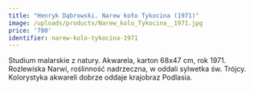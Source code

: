```yaml
---
title: "Henryk Dąbrowski. Narew koło Tykocina (1971)"
image: /uploads/products/Narew_kolo_Tykocina__1971.jpg
price: '700'
identifier: narew-kolo-tykocina-1971
---
```


Studium malarskie z natury. Akwarela, karton 68x47 cm, rok 1971. Rozlewiska Narwi, roślinność nadrzeczna, w oddali sylwetka św. Trójcy. Kolorystyka akwareli dobrze oddaje krajobraz Podlasia.
